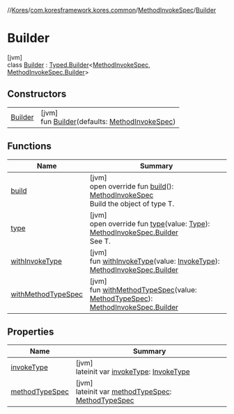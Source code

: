 //[Kores](../../../../index.md)/[com.koresframework.kores.common](../../index.md)/[MethodInvokeSpec](../index.md)/[Builder](index.md)

# Builder

[jvm]\
class [Builder](index.md) : [Typed.Builder](../../../com.koresframework.kores.base/-typed/-builder/index.md)<[MethodInvokeSpec](../index.md), [MethodInvokeSpec.Builder](index.md)>

## Constructors

| | |
|---|---|
| [Builder](-builder.md) | [jvm]<br>fun [Builder](-builder.md)(defaults: [MethodInvokeSpec](../index.md)) |

## Functions

| Name | Summary |
|---|---|
| [build](build.md) | [jvm]<br>open override fun [build](build.md)(): [MethodInvokeSpec](../index.md)<br>Build the object of type T. |
| [type](type.md) | [jvm]<br>open override fun [type](type.md)(value: [Type](https://docs.oracle.com/javase/8/docs/api/java/lang/reflect/Type.html)): [MethodInvokeSpec.Builder](index.md)<br>See T. |
| [withInvokeType](with-invoke-type.md) | [jvm]<br>fun [withInvokeType](with-invoke-type.md)(value: [InvokeType](../../../com.koresframework.kores.base/-invoke-type/index.md)): [MethodInvokeSpec.Builder](index.md) |
| [withMethodTypeSpec](with-method-type-spec.md) | [jvm]<br>fun [withMethodTypeSpec](with-method-type-spec.md)(value: [MethodTypeSpec](../../-method-type-spec/index.md)): [MethodInvokeSpec.Builder](index.md) |

## Properties

| Name | Summary |
|---|---|
| [invokeType](invoke-type.md) | [jvm]<br>lateinit var [invokeType](invoke-type.md): [InvokeType](../../../com.koresframework.kores.base/-invoke-type/index.md) |
| [methodTypeSpec](method-type-spec.md) | [jvm]<br>lateinit var [methodTypeSpec](method-type-spec.md): [MethodTypeSpec](../../-method-type-spec/index.md) |
